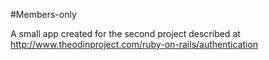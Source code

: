 #Members-only

A small app created for the second project described at
http://www.theodinproject.com/ruby-on-rails/authentication